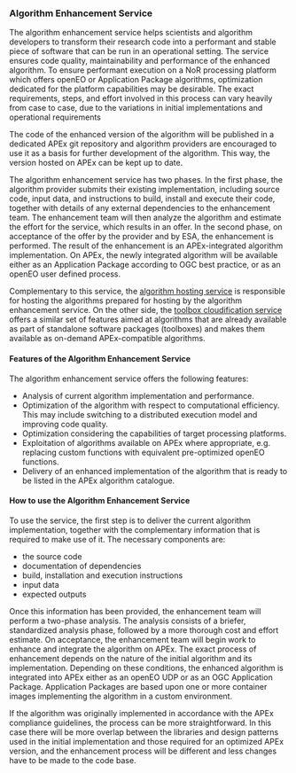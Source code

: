### Algorithm Enhancement Service 

The algorithm enhancement service helps scientists and algorithm developers to transform their research code into a performant and stable piece of software that can be run in an operational setting.
The service ensures code quality, maintainability and performance of the enhanced algorithm.
To ensure performant execution on a NoR processing platform which offers openEO or Application Package algorithms, optimization dedicated for the platform capabilities may be desirable.
The exact requirements, steps, and effort involved in this process can vary heavily from case to case, due to the variations in initial implementations and operational requirements

The code of the enhanced version of the algorithm will be published in a dedicated APEx git repository and algorithm providers are encouraged to use it as a basis for further development of the algorithm. This way, the version hosted on APEx can be kept up to date. 

The algorithm enhancement service has two phases. In the first phase, the algorithm provider submits their existing implementation, including source code, input data, and instructions to build, install and execute their code, together with details of any external dependencies to the enhancement team. The enhancement team will then analyze the algorithm and estimate the effort for the service, which results in an offer. In the second phase, on acceptance of the offer by the provider and by ESA, the enhancement is performed. The result of the enhancement is an APEx-integrated algorithm implementation. On APEx, the newly integrated algorithm will be available either as an Application Package according to OGC best practice, or as an openEO user defined process.

Complementary to this service, the [algorithm hosting service](./hosting.md) is responsible for hosting the algorithms prepared for hosting by the algorithm enhancement service. On the other side, the [toolbox cloudification service](./toolboxcloud.md) offers a similar set of features aimed at algorithms that are already available as part of standalone software packages (toolboxes) and makes them available as on-demand APEx-compatible algorithms.

#### Features of the Algorithm Enhancement Service 

The algorithm enhancement service offers the following features: 

- Analysis of current algorithm implementation and performance.
- Optimization of the algorithm with respect to computational efficiency.
    This may include switching to a distributed execution model and improving code quality.  
- Optimization considering the capabilities of target processing platforms.
- Exploitation of algorithms available on APEx where appropriate, e.g. replacing custom functions with equivalent pre-optimized openEO functions.
- Delivery of an enhanced implementation of the algorithm that is ready to be listed in the APEx algorithm catalogue.

#### How to use the Algorithm Enhancement Service 

To use the service, the first step is to deliver the current algorithm implementation, together with the complementary information that is required to make use of it. The necessary components are:  

- the source code 
- documentation of dependencies 
- build, installation and execution instructions 
- input data 
- expected outputs 

Once this information has been provided, the enhancement team will perform a two-phase analysis. The analysis consists of a briefer, standardized analysis phase, followed by a more thorough cost and effort estimate. On acceptance, the enhancement team will begin work to enhance and integrate the algorithm on APEx. The exact process of enhancement depends on the nature of the initial algorithm and its implementation. Depending on these conditions, the enhanced algorithm is integrated into APEx either as an openEO UDP or as an OGC Application Package. Application Packages are based upon one or more container images implementing the algorithm in a custom environment. 

If the algorithm was originally implemented in accordance with the APEx compliance guidelines, the process can be more straightforward. In this case there will be more overlap between the libraries and design patterns used in the initial implementation and those required for an optimized APEx version, and the enhancement process will be different and less changes have to be made to the code base. 

